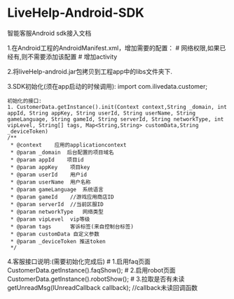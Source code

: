 # LiveHelp-Android-SDK

智能客服Android sdk接入文档

1.在Android工程的AndroidManifest.xml，增加需要的配置：
	<uses-sdk android:minSdkVersion="19" />
	# 网络权限,如果已经有,则不需要添加该配置
	<uses-permission android:name="android.permission.INTERNET" />
	# 增加activity
	<activity
        android:name="com.ilivedata.edith.webview.WebViewActivity"
        android:configChanges="screenSize|keyboardHidden|orientation">
    </activity>

2.将liveHelp-android.jar包拷贝到工程app中的libs文件夹下.

3.SDK初始化(须在app启动的时候调用):
	import com.ilivedata.customer;

	初始化的接口:
	1. CustomerData.getInstance().init(Context context,String _domain, int appId, String appKey, String userId, String userName, String gameLanguage, String gameId, String serverId, String networkType, int vipLevel, String[] tags, Map<String,String> customData,String _deviceToken)
    /**
     * @context    应用的applicationcontext
     * @param _domain  后台配置的项目域名
     * @param appId    项目id
     * @param appKey    项目key
     * @param userId    用户id
     * @param userName  用户名称
     * @param gameLanguage  系统语言
     * @param gameId    //游戏应用商店ID
     * @param serverId  //当前区服ID
     * @param networkType   网络类型
     * @param vipLevel  vip等级
     * @param tags      客诉标签(来自控制台标签)
     * @param customData 自定义参数
     * @param _deviceToken 推送token
     */

4.客服接口说明:(需要初始化完成后)
	# 1.启用faq页面
		CustomerData.getInstance().faqShow();
    # 2.启用robot页面
        CustomerData.getInstance().robotShow();
    # 3.拉取是否有未读
        getUnreadMsg(IUnreadCallback callback); //callback未读回调函数




